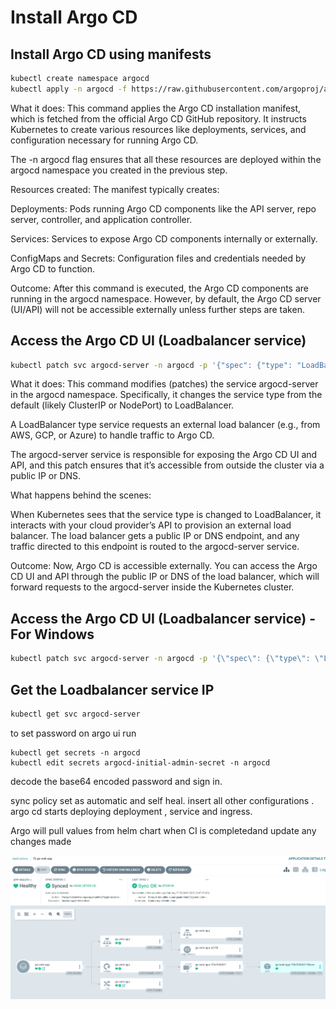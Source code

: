 # Install Argo CD

## Install Argo CD using manifests

```bash
kubectl create namespace argocd
kubectl apply -n argocd -f https://raw.githubusercontent.com/argoproj/argo-cd/stable/manifests/install.yaml
```

What it does: This command applies the Argo CD installation manifest, which is fetched from the official Argo CD GitHub repository. It instructs Kubernetes to create various resources like deployments, services, and configuration necessary for running Argo CD.

The -n argocd flag ensures that all these resources are deployed within the argocd namespace you created in the previous step.

Resources created: The manifest typically creates:

Deployments: Pods running Argo CD components like the API server, repo server, controller, and application controller.

Services: Services to expose Argo CD components internally or externally.

ConfigMaps and Secrets: Configuration files and credentials needed by Argo CD to function.

Outcome: After this command is executed, the Argo CD components are running in the argocd namespace. However, by default, the Argo CD server (UI/API) will not be accessible externally unless further steps are taken.

## Access the Argo CD UI (Loadbalancer service) 

```bash
kubectl patch svc argocd-server -n argocd -p '{"spec": {"type": "LoadBalancer"}}'
```

What it does: This command modifies (patches) the service argocd-server in the argocd namespace. Specifically, it changes the service type from the default (likely ClusterIP or NodePort) to LoadBalancer.

A LoadBalancer type service requests an external load balancer (e.g., from AWS, GCP, or Azure) to handle traffic to Argo CD.

The argocd-server service is responsible for exposing the Argo CD UI and API, and this patch ensures that it’s accessible from outside the cluster via a public IP or DNS.

What happens behind the scenes:

When Kubernetes sees that the service type is changed to LoadBalancer, it interacts with your cloud provider’s API to provision an external load balancer.
The load balancer gets a public IP or DNS endpoint, and any traffic directed to this endpoint is routed to the argocd-server service.

Outcome: Now, Argo CD is accessible externally. You can access the Argo CD UI and API through the public IP or DNS of the load balancer, which will forward requests to the argocd-server inside the Kubernetes cluster.

## Access the Argo CD UI (Loadbalancer service) -For Windows

```bash
kubectl patch svc argocd-server -n argocd -p '{\"spec\": {\"type\": \"LoadBalancer\"}}'
```

## Get the Loadbalancer service IP

```bash
kubectl get svc argocd-server
```

to set password on argo ui run
```
kubectl get secrets -n argocd
kubectl edit secrets argocd-initial-admin-secret -n argocd
```





decode the base64 encoded password and sign in.

sync policy set as automatic and self heal. insert all other configurations . argo cd starts deploying deployment , service and ingress.

Argo will pull values from helm chart when CI is completedand update any changes made

![ArgoUI](../static/images/argoCD.png)
